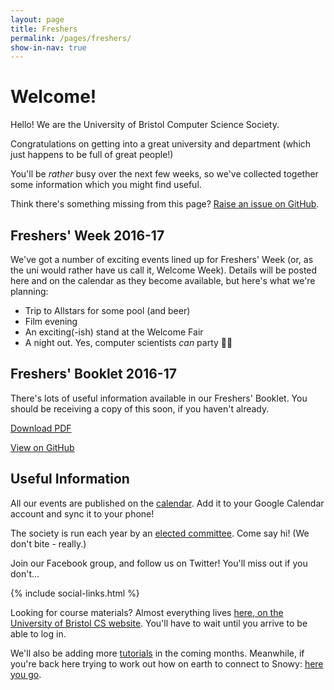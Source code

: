 ```yaml
---
layout: page
title: Freshers
permalink: /pages/freshers/
show-in-nav: true
---
```


# Welcome!

Hello! We are the University of Bristol Computer Science Society.

Congratulations on getting into a great university and department (which just happens to be full of great people!)

You'll be *rather* busy over the next few weeks, so we've collected together some information which you might find useful.

Think there's something missing from this page? [Raise an issue on GitHub](https://github.com/cssbristol/cssbristol.github.io/issues).

## Freshers' Week 2016-17

We've got a number of exciting events lined up for Freshers' Week (or, as the uni would rather have us call it, Welcome Week). Details will be posted here and on the calendar as they become available, but here's what we're planning:

* Trip to Allstars for some pool (and beer)
* Film evening
* An exciting(-ish) stand at the Welcome Fair
* A night out. Yes, computer scientists *can* party 🎉💾

<div id="calendar" class="calendar"></div>

<script type="text/javascript">
$(document).ready(function() {
    $('#calendar').fullCalendar({
      header: {
        left: 'title'
        center: '',
        right: ''
      },
      defaultView: 'agendaWeek',
      defaultDate: '2016-09-19',
      firstDay: 1,
      googleCalendarApiKey: 'AIzaSyBoDRhd5JAtBWVaN0zzEmrKo8_0W5RKF_0',
      eventSources: [
        {
          googleCalendarId: 'cssbristol.co.uk_cmmb77i4kd6d9okfv5nc1pibn0@group.calendar.google.com',
          className: 'calendar__event--css'
        }
      ]
    })

});
</script>

## Freshers' Booklet 2016-17

There's lots of useful information available in our Freshers' Booklet. You should be receiving a copy of this soon, if you haven't already.

[Download PDF](https://github.com/cssbristol/freshers-booklet-2016/blob/master/booklet.pdf)

[View on GitHub](https://github.com/cssbristol/freshers-booklet-2016)

<!--<iframe src = "/ViewerJS/#https://raw.githubusercontent.com/cssbristol/freshers-booklet-2016/master/booklet.pdf" width='100%' height='600' allowfullscreen webkitallowfullscreen></iframe>-->

## Useful Information

All our events are published on the [calendar](/events/). Add it to your Google Calendar account and sync it to your phone!

The society is run each year by an [elected committee](/about/). Come say hi! (We don't bite - really.)

Join our Facebook group, and follow us on Twitter! You'll miss out if you don't...

{% include social-links.html %}

Looking for course materials? Almost everything lives [here, on the University of Bristol CS website](http://www.cs.bris.ac.uk/Teaching/). You'll have to wait until you arrive to be able to log in.

We'll also be adding more [tutorials](/tutorials/) in the coming months. Meanwhile, if you're back here trying to work out how on earth to connect to Snowy: [here you go](/tutorials/ssh-into-snowy/).

